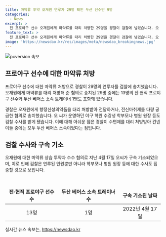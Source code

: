 ```yaml
---
title: 마약류 투약 오재원 연루자 29명 확인 두산 선수만 9명
categories:
  - News
excerpt: >
  전 프로야구 선수 오재원에게 마약류를 대리 처방한 29명을 경찰이 검찰에 넘겼습니다. 오 씨는 향정신성의약품이나 전신마취제를 대신 처방해 주거나 공급한 혐의로 구속 기소됐으며, 이들 중에는 13명의 전·현직 프로야구 선수와 두산 베어스 소속 트레이너 1명도 포함됐습니다. 또한 야구 학원 수강생 학부모나 병원 원장 등도 수사 대상으로 지목되었습니다.
feature_text: >
  전 프로야구 선수 오재원에게 마약류를 대리 처방한 29명을 경찰이 검찰에 넘겼습니다. 오 씨는 향정신성의약품이나 전신마취제를 대신 처방해 주거나 공급한 혐의로 구속 기소됐으며, 이들 중에는 13명의 전·현직 프로야구 선수와 두산 베어스 소속 트레이너 1명도 포함됐습니다. 또한 야구 학원 수강생 학부모나 병원 원장 등도 수사 대상으로 지목되었습니다.
image: 'https://newsdao.kr/res/images/meta/newsdao_breakingnews.jpg'
---
```


<p><img src="https://newsdao.kr/res/images/meta/newsdao_breakingnews.jpg" alt="pcversion 속보" /></p>

<h2 data-ke-size="size26">프로야구 선수에 대한 마약류 처방</h2>

<p>프로야구 선수에 대한 마약류 처방으로 경찰이 29명의 연루자를 검찰에 송치했습니다. 오재원에게 마약류를 대리 처방해 준 혐의로 송치된 29명 중에는 13명의 전·현직 프로야구 선수와 두산 베어스 소속 트레이너 1명도 포함돼 있습니다.</p>

<p data-ke-size="size16">경찰은 오재원에게 향정신성의약품을 대리 처방받아 전달하거나, 전신마취제를 다량 공급한 혐의로 송치했습니다. 오 씨가 운영하던 야구 학원 수강생 학부모나 병원 원장 등도 검찰 수사를 받게 됐습니다. 이에 대해 아쉬운 점은 경찰이 수면제를 대리 처방받아 건넨 이들 중에는 모두 두산 베어스 소속이었다는 점입니다.</p>

<h2 data-ke-size="size26">검찰 수사와 구속 기소</h2>

<p>오재원에 대한 마약류 상습 투약과 수수 혐의로 지난 4월 17일 오씨가 구속 기소되었으며, 이로 인해 검찰은 연루된 인원뿐만 아니라 학부모나 병원 원장 등에 대한 수사도 집중할 것으로 보입니다.</p>

<p data-ke-size="size16">&nbsp;</p>

<table>
    <thead>
        <tr>
            <td style="text-align: center; height: 17px;"><b>전·현직 프로야구 선수 수</b></td>
            <td style="text-align: center; height: 17px;"><b>두산 베어스 소속 트레이너 수</b></td>
            <td style="text-align: center; height: 17px;"><b>구속 기소된 날짜</b></td>
        </tr>
    </thead>
    <tbody>
        <tr>
            <td style="text-align: center; height: 17px;">13명</td>
            <td style="text-align: center; height: 17px;">1명</td>
            <td style="text-align: center; height: 17px;">2022년 4월 17일</td>
        </tr>
    </tbody>
</table>
실시간 뉴스 속보는, <a href="https://newsdao.kr" rel="dofollow">https://newsdao.kr</a>


